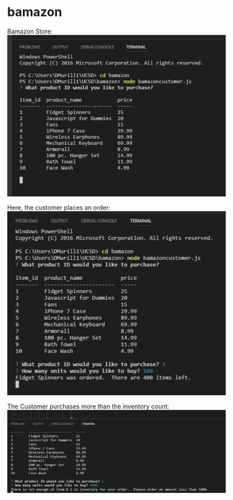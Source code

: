 # bamazon

Bamazon Store:
![Bamazon Store](https://github.com/DanielFMurillo/bamazon/blob/master/images/bamazon1.png)



Here, the customer places an order:
![Customer Order](https://github.com/DanielFMurillo/bamazon/blob/master/images/bamazon2.png)

The Customer purchases more than the inventory count:
![Customer over-purchase](https://github.com/DanielFMurillo/bamazon/blob/master/images/bamazon3.png)
